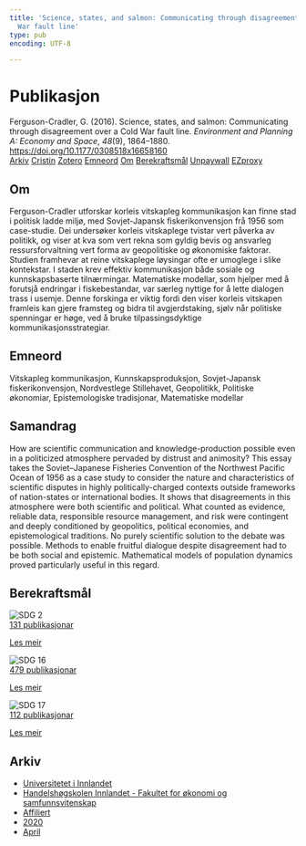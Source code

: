 ```yaml
---
title: 'Science, states, and salmon: Communicating through disagreement over a Cold
  War fault line'
type: pub
encoding: UTF-8

---
```

<h1>Publikasjon</h1>
<article id="csl-bib-container-HKM22KGP" class="csl-bib-container">
  <div class="csl-bib-body"> <div class="csl-entry">Ferguson-Cradler, G. (2016). Science, states, and salmon: Communicating through disagreement over a Cold War fault line. <i>Environment and Planning A: Economy and Space</i>, <i>48</i>(9), 1864–1880. <a href="https://doi.org/10.1177/0308518x16658160">https://doi.org/10.1177/0308518x16658160</a></div> </div>
  <div class="csl-bib-buttons">
    <a href="#taxonomy-article-HKM22KGP" alt="archive" class="csl-bib-button">Arkiv</a>
    <a href="https://app.cristin.no/results/show.jsf?id=1807167" alt="Cristin" class="csl-bib-button">Cristin</a>
    <a href="http://zotero.org/groups/5881554/items/HKM22KGP" alt="Zotero" class="csl-bib-button">Zotero</a>
    <a href="#keywords-article-HKM22KGP" alt="keywords" class="csl-bib-button">Emneord</a>
    <a href="#about-article-HKM22KGP" alt="about_pub" class="csl-bib-button">Om</a>
    <a href="#sdg-article-HKM22KGP" alt="sdg" class="csl-bib-button">Berekraftsmål</a>
    <a href="https://doi.org/10.1177/0308518x16658160" alt="Unpaywall" class="csl-bib-button">Unpaywall</a>
    <a href="https://doi.org/10.1177/0308518x16658160" alt="EZproxy" class="csl-bib-button">EZproxy</a>
  </div>
  <div id="csl-bib-meta-container-HKM22KGP"></div>
</article>
<div id="csl-bib-meta-HKM22KGP" class="csl-bib-meta">
  <article id="about-article-HKM22KGP" class="about_pub-article">
    <h1>Om</h1>
    Ferguson-Cradler utforskar korleis vitskapleg kommunikasjon kan finne stad i politisk ladde miljø, med Sovjet-Japansk fiskerikonvensjon frå 1956 som case-studie. Dei undersøker korleis vitskaplege tvistar vert påverka av politikk, og viser at kva som vert rekna som gyldig bevis og ansvarleg ressursforvaltning vert forma av geopolitiske og økonomiske faktorar. Studien framhevar at reine vitskaplege løysingar ofte er umoglege i slike kontekstar. I staden krev effektiv kommunikasjon både sosiale og kunnskapsbaserte tilnærmingar. Matematiske modellar, som hjelper med å forutsjå endringar i fiskebestandar, var særleg nyttige for å lette dialogen trass i usemje. Denne forskinga er viktig fordi den viser korleis vitskapen framleis kan gjere framsteg og bidra til avgjerdstaking, sjølv når politiske spenningar er høge, ved å bruke tilpassingsdyktige kommunikasjonsstrategiar.
  </article>
  <article id="keywords-article-HKM22KGP" class="keywords-article">
    <h1>Emneord</h1>
    Vitskapleg kommunikasjon, Kunnskapsproduksjon, Sovjet-Japansk fiskerikonvensjon, Nordvestlege Stillehavet, Geopolitikk, Politiske økonomiar, Epistemologiske tradisjonar, Matematiske modellar
  </article>
  <article id="abstract-article-HKM22KGP" class="abstract-article">
    <h1>Samandrag</h1>
    How are scientific communication and knowledge-production possible even in a politicized atmosphere pervaded by distrust and animosity? This essay takes the Soviet–Japanese Fisheries Convention of the Northwest Pacific Ocean of 1956 as a case study to consider the nature and characteristics of scientific disputes in highly politically-charged contexts outside frameworks of nation-states or international bodies. It shows that disagreements in this atmosphere were both scientific and political. What counted as evidence, reliable data, responsible resource management, and risk were contingent and deeply conditioned by geopolitics, political economies, and epistemological traditions. No purely scientific solution to the debate was possible. Methods to enable fruitful dialogue despite disagreement had to be both social and epistemic. Mathematical models of population dynamics proved particularly useful in this regard.
  </article>
  <article id="sdg-article-HKM22KGP" class="sdg-article">
    <h1>Berekraftsmål</h1>
    <div class="sdg-container"><div id="sdg2" class="sdg">
        <img src="{{< params subfolder >}}images/sdg/sdg02_nn.png" class="image" alt="SDG 2">
        <div class="sdg-overlay">
          <a href="/nn/archive/?key=?sdg=2#archive" class="sdg-publication-count"><span>131</span> publikasjonar</a>
          <p><a href="https://fn.no/om-fn/fns-baerekraftsmaal/utrydde-sult?lang=nno-NO" class="sdg-read-more">Les meir</a></p>
        </div>
      </div> <div id="sdg16" class="sdg">
        <img src="{{< params subfolder >}}images/sdg/sdg16_nn.png" class="image" alt="SDG 16">
        <div class="sdg-overlay">
          <a href="/nn/archive/?key=?sdg=16#archive" class="sdg-publication-count"><span>479</span> publikasjonar</a>
          <p><a href="https://fn.no/om-fn/fns-baerekraftsmaal/fred-rettferdighet-og-velfungerende-institusjoner?lang=nno-NO" class="sdg-read-more">Les meir</a></p>
        </div>
      </div> <div id="sdg17" class="sdg">
        <img src="{{< params subfolder >}}images/sdg/sdg17_nn.png" class="image" alt="SDG 17">
        <div class="sdg-overlay">
          <a href="/nn/archive/?key=?sdg=17#archive" class="sdg-publication-count"><span>112</span> publikasjonar</a>
          <p><a href="https://fn.no/om-fn/fns-baerekraftsmaal/samarbeid-for-aa-naa-maalene?lang=nno-NO" class="sdg-read-more">Les meir</a></p>
        </div>
      </div></div>
  </article>
  <article id="taxonomy-article-HKM22KGP" class="taxonomy-article">
    <h1>Arkiv</h1>
    <ul>
      <li>
        <a href="/nn/archive/?key=3DCRN523">Universitetet i Innlandet</a>
      </li>
      <li>
        <a href="/nn/archive/?key=DU8Q9LN9">Handelshøgskolen Innlandet - Fakultet for økonomi og samfunnsvitenskap</a>
      </li>
      <li>
        <a href="/nn/archive/?key=9ESJ3S3Z">Affiliert</a>
      </li>
      <li>
        <a href="/nn/archive/?key=ESAQ22H7">2020</a>
      </li>
      <li>
        <a href="/nn/archive/?key=X7FARZ4F">April</a>
      </li>
    </ul>
  </article>
</div>
